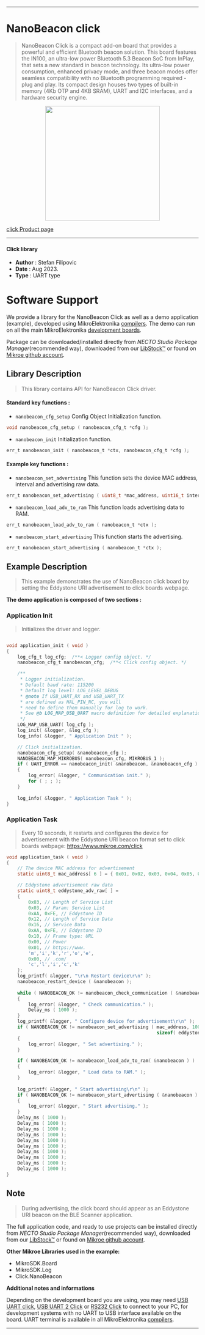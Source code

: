 
---
# NanoBeacon click

> NanoBeacon Click is a compact add-on board that provides a powerful and efficient Bluetooth beacon solution. This board features the IN100, an ultra-low power Bluetooth 5.3 Beacon SoC from InPlay, that sets a new standard in beacon technology. Its ultra-low power consumption, enhanced privacy mode, and three beacon modes offer seamless compatibility with no Bluetooth programming required - plug and play. Its compact design houses two types of built-in memory (4Kb OTP and 4KB SRAM), UART and I2C interfaces, and a hardware security engine.

<p align="center">
  <img src="https://download.mikroe.com/images/click_for_ide/nanobeacon_click.png" height=300px>
</p>

[click Product page](https://www.mikroe.com/nanobeacon-click)

---


#### Click library

- **Author**        : Stefan Filipovic
- **Date**          : Aug 2023.
- **Type**          : UART type


# Software Support

We provide a library for the NanoBeacon Click
as well as a demo application (example), developed using MikroElektronika
[compilers](https://www.mikroe.com/necto-studio).
The demo can run on all the main MikroElektronika [development boards](https://www.mikroe.com/development-boards).

Package can be downloaded/installed directly from *NECTO Studio Package Manager*(recommended way), downloaded from our [LibStock&trade;](https://libstock.mikroe.com) or found on [Mikroe github account](https://github.com/MikroElektronika/mikrosdk_click_v2/tree/master/clicks).

## Library Description

> This library contains API for NanoBeacon Click driver.

#### Standard key functions :

- `nanobeacon_cfg_setup` Config Object Initialization function.
```c
void nanobeacon_cfg_setup ( nanobeacon_cfg_t *cfg );
```

- `nanobeacon_init` Initialization function.
```c
err_t nanobeacon_init ( nanobeacon_t *ctx, nanobeacon_cfg_t *cfg );
```

#### Example key functions :

- `nanobeacon_set_advertising` This function sets the device MAC address, interval and advertising raw data.
```c
err_t nanobeacon_set_advertising ( uint8_t *mac_address, uint16_t interval, uint8_t *adv_raw_data, uint8_t len );
```

- `nanobeacon_load_adv_to_ram` This function loads advertising data to RAM.
```c
err_t nanobeacon_load_adv_to_ram ( nanobeacon_t *ctx );
```

- `nanobeacon_start_advertising` This function starts the advertising.
```c
err_t nanobeacon_start_advertising ( nanobeacon_t *ctx );
```

## Example Description

> This example demonstrates the use of NanoBeacon click board by setting the Eddystone URI advertisement to click boards webpage.

**The demo application is composed of two sections :**

### Application Init

> Initializes the driver and logger.

```c

void application_init ( void )
{
    log_cfg_t log_cfg;  /**< Logger config object. */
    nanobeacon_cfg_t nanobeacon_cfg;  /**< Click config object. */

    /** 
     * Logger initialization.
     * Default baud rate: 115200
     * Default log level: LOG_LEVEL_DEBUG
     * @note If USB_UART_RX and USB_UART_TX 
     * are defined as HAL_PIN_NC, you will 
     * need to define them manually for log to work. 
     * See @b LOG_MAP_USB_UART macro definition for detailed explanation.
     */
    LOG_MAP_USB_UART( log_cfg );
    log_init( &logger, &log_cfg );
    log_info( &logger, " Application Init " );

    // Click initialization.
    nanobeacon_cfg_setup( &nanobeacon_cfg );
    NANOBEACON_MAP_MIKROBUS( nanobeacon_cfg, MIKROBUS_1 );
    if ( UART_ERROR == nanobeacon_init( &nanobeacon, &nanobeacon_cfg ) ) 
    {
        log_error( &logger, " Communication init." );
        for ( ; ; );
    }
    
    log_info( &logger, " Application Task " );
}

```

### Application Task

> Every 10 seconds, it restarts and configures the device for advertisement with the Eddystone URI beacon format set to click boards webpage: https://www.mikroe.com/click

```c
void application_task ( void )
{
    // The device MAC address for advertisement
    static uint8_t mac_address[ 6 ] = { 0x01, 0x02, 0x03, 0x04, 0x05, 0x06 };

    // Eddystone advertisement raw data
    static uint8_t eddystone_adv_raw[ ] = 
    { 
        0x03, // Length of Service List
        0x03, // Param: Service List
        0xAA, 0xFE, // Eddystone ID
        0x12, // Length of Service Data
        0x16, // Service Data
        0xAA, 0xFE, // Eddystone ID
        0x10, // Frame type: URL
        0x00, // Power
        0x01, // https://www.
        'm','i','k','r','o','e', 
        0x00, // .com/
        'c','l','i','c','k' 
    };
    log_printf( &logger, "\r\n Restart device\r\n" );
    nanobeacon_restart_device ( &nanobeacon );
    
    while ( NANOBEACON_OK != nanobeacon_check_communication ( &nanobeacon ) )
    {
        log_error( &logger, " Check communication." );
        Delay_ms ( 1000 );
    }
    log_printf( &logger, " Configure device for advertisement\r\n" );
    if ( NANOBEACON_OK != nanobeacon_set_advertising ( mac_address, 1000, eddystone_adv_raw, 
                                                       sizeof( eddystone_adv_raw ) ) )
    {
        log_error( &logger, " Set advertising." );
    }

    if ( NANOBEACON_OK != nanobeacon_load_adv_to_ram( &nanobeacon ) )
    {
        log_error( &logger, " Load data to RAM." );
    }
    
    log_printf( &logger, " Start advertising\r\n" );
    if ( NANOBEACON_OK != nanobeacon_start_advertising ( &nanobeacon ) )
    {
        log_error( &logger, " Start advertising." );
    }    
    Delay_ms ( 1000 );
    Delay_ms ( 1000 );
    Delay_ms ( 1000 );
    Delay_ms ( 1000 );
    Delay_ms ( 1000 );
    Delay_ms ( 1000 );
    Delay_ms ( 1000 );
    Delay_ms ( 1000 );
    Delay_ms ( 1000 );
    Delay_ms ( 1000 );
}
```

## Note

> During advertising, the click board should appear as an Eddystone URI beacon on the BLE Scanner application.

The full application code, and ready to use projects can be installed directly from *NECTO Studio Package Manager*(recommended way), downloaded from our [LibStock&trade;](https://libstock.mikroe.com) or found on [Mikroe github account](https://github.com/MikroElektronika/mikrosdk_click_v2/tree/master/clicks).

**Other Mikroe Libraries used in the example:**

- MikroSDK.Board
- MikroSDK.Log
- Click.NanoBeacon

**Additional notes and informations**

Depending on the development board you are using, you may need
[USB UART click](https://www.mikroe.com/usb-uart-click),
[USB UART 2 Click](https://www.mikroe.com/usb-uart-2-click) or
[RS232 Click](https://www.mikroe.com/rs232-click) to connect to your PC, for
development systems with no UART to USB interface available on the board. UART
terminal is available in all MikroElektronika
[compilers](https://shop.mikroe.com/compilers).

---
